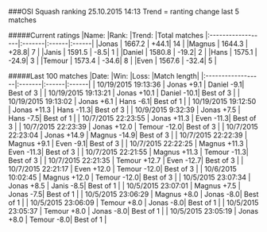###OSI Squash ranking 25.10.2015 14:13
Trend = ranting change last 5 matches

#####Current ratings
|Name:              |Rank:   |Trend: |Total matches
|:------------------|:-------|:------|:------|
|Jonas              | 1667.2 | +44.1| 14 |
|Magnus             | 1644.3 | +28.8| 7 |
|Janis              | 1591.5 | -8.5| 1 |
|Daniel             | 1580.8 | -19.2| 2 |
|Hans               | 1575.1 | -24.9| 3 |
|Temour             | 1573.4 | -34.6| 8 |
|Even               | 1567.6 | -32.4| 5 |

#####Last 100 matches
|Date:              |Win:   |Loss: |Match length| 
|:------------------|:-------|:------|:------|
| 10/19/2015 19:13:36 | Jonas +9.1 | Daniel -9.1| Best of 3 |
| 10/19/2015 19:13:21 | Jonas +10.1 | Daniel -10.1| Best of 3 |
| 10/19/2015 19:13:02 | Jonas +6.1 | Hans -6.1| Best of 1 |
| 10/19/2015 19:12:50 | Jonas +11.3 | Hans -11.3| Best of 3 |
| 10/9/2015 9:32:39 | Jonas +7.5 | Hans -7.5| Best of 1 |
| 10/7/2015 22:23:55 | Jonas +11.3 | Even -11.3| Best of 3 |
| 10/7/2015 22:23:39 | Jonas +12.0 | Temour -12.0| Best of 3 |
| 10/7/2015 22:23:04 | Jonas +14.9 | Magnus -14.9| Best of 3 |
| 10/7/2015 22:22:39 | Magnus +9.1 | Even -9.1| Best of 3 |
| 10/7/2015 22:22:25 | Magnus +11.3 | Even -11.3| Best of 3 |
| 10/7/2015 22:21:55 | Magnus +11.3 | Temour -11.3| Best of 3 |
| 10/7/2015 22:21:35 | Temour +12.7 | Even -12.7| Best of 3 |
| 10/7/2015 22:21:17 | Even +12.0 | Temour -12.0| Best of 3 |
| 10/6/2015 10:02:45 | Magnus +12.0 | Temour -12.0| Best of 3 |
| 10/5/2015 23:07:34 | Jonas +8.5 | Janis -8.5| Best of 1 |
| 10/5/2015 23:07:01 | Magnus +7.5 | Jonas -7.5| Best of 1 |
| 10/5/2015 23:06:29 | Magnus +8.0 | Jonas -8.0| Best of 1 |
| 10/5/2015 23:06:09 | Temour +8.0 | Jonas -8.0| Best of 1 |
| 10/5/2015 23:05:37 | Temour +8.0 | Jonas -8.0| Best of 1 |
| 10/5/2015 23:05:19 | Jonas +8.0 | Temour -8.0| Best of 1 |
